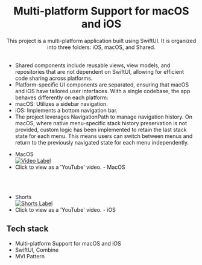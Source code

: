 <h1 align="center">Multi-platform Support for macOS and iOS</h1>

<p align="center">  
 This project is a multi-platform application built using SwiftUI. It is organized into three folders: iOS, macOS, and Shared.
</br>
</br>

<ul>
<li>Shared components include reusable views, view models, and repositories that are not dependent on SwiftUI, allowing for efficient code sharing across platforms.</li>
<li>Platform-specific UI components are separated, ensuring that macOS and iOS have tailored user interfaces. With a single codebase, the app behaves differently on each platform:</li>
<li>macOS: Utilizes a sidebar navigation.</li>
<li>iOS: Implements a bottom navigation bar.</li>
<li>The project leverages NavigationPath to manage navigation history. On macOS, where native menu-specific stack history preservation is not provided, custom logic has been implemented to retain the last stack state for each menu. This means users can switch between menus and return to the previously navigated state for each menu independently.</li>
</ul>


- MacOS  
[![Video Label](http://img.youtube.com/vi/YsAy3gaI6mE/0.jpg)](https://youtu.be/YsAy3gaI6mE)
- Click to view as a 'YouTube' video. - MacOS

</br>
</br>

- Shorts  
[![Shorts Label](http://img.youtube.com/vi/3apab7j8eHc/0.jpg)](https://youtube.com/shorts/3apab7j8eHc)
- Click to view as a 'YouTube' video.  - iOS 

## Tech stack
- Multi-platform Support for macOS and iOS
- SwiftUI, Combine
- MVI Pattern

